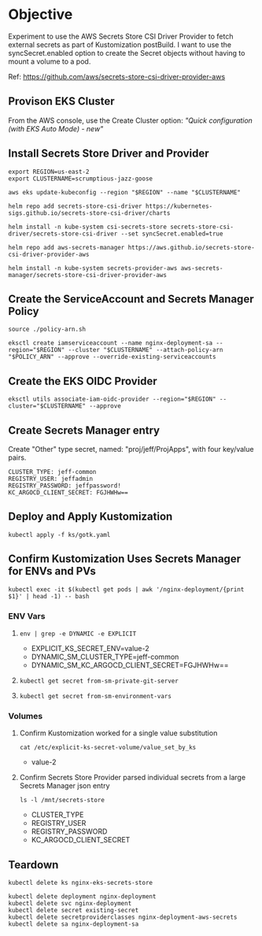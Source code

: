 # Objective

Experiment to use the AWS Secrets Store CSI Driver Provider to fetch external secrets as part of Kustomization postBuild. I want to use the syncSecret.enabled option to create the Secret objects without having to mount a volume to a pod.

Ref: https://github.com/aws/secrets-store-csi-driver-provider-aws

## Provison EKS Cluster
From the AWS console, use the Create Cluster option: *"Quick configuration (with EKS Auto Mode) - new"*

## Install Secrets Store Driver and Provider
```
export REGION=us-east-2
export CLUSTERNAME=scrumptious-jazz-goose

aws eks update-kubeconfig --region "$REGION" --name "$CLUSTERNAME"

helm repo add secrets-store-csi-driver https://kubernetes-sigs.github.io/secrets-store-csi-driver/charts

helm install -n kube-system csi-secrets-store secrets-store-csi-driver/secrets-store-csi-driver --set syncSecret.enabled=true

helm repo add aws-secrets-manager https://aws.github.io/secrets-store-csi-driver-provider-aws

helm install -n kube-system secrets-provider-aws aws-secrets-manager/secrets-store-csi-driver-provider-aws
```

## Create the ServiceAccount and Secrets Manager Policy
```
source ./policy-arn.sh

eksctl create iamserviceaccount --name nginx-deployment-sa --region="$REGION" --cluster "$CLUSTERNAME" --attach-policy-arn "$POLICY_ARN" --approve --override-existing-serviceaccounts
```

## Create the EKS OIDC Provider
```
eksctl utils associate-iam-oidc-provider --region="$REGION" --cluster="$CLUSTERNAME" --approve
```

## Create Secrets Manager entry
Create "Other" type secret, named: "proj/jeff/ProjApps", with four key/value pairs.
```
CLUSTER_TYPE: jeff-common
REGISTRY_USER: jeffadmin
REGISTRY_PASSWORD: jeffpassword!
KC_ARGOCD_CLIENT_SECRET: FGJHWHw==
```

## Deploy and Apply Kustomization
```
kubectl apply -f ks/gotk.yaml
```

## Confirm Kustomization Uses Secrets Manager for ENVs and PVs
```
kubectl exec -it $(kubectl get pods | awk '/nginx-deployment/{print $1}' | head -1) -- bash
```

### ENV Vars
1. `env | grep -e DYNAMIC -e EXPLICIT`
   - EXPLICIT_KS_SECRET_ENV=value-2
   - DYNAMIC_SM_CLUSTER_TYPE=jeff-common
   - DYNAMIC_SM_KC_ARGOCD_CLIENT_SECRET=FGJHWHw==

2. `kubectl get secret from-sm-private-git-server`

3. `kubectl get secret from-sm-environment-vars`

### Volumes
1. Confirm Kustomization worked for a single value substitution

   `cat /etc/explicit-ks-secret-volume/value_set_by_ks`
   - value-2

2. Confirm Secrets Store Provider parsed individual secrets from a large Secrets Manager json entry
   
   `ls -l /mnt/secrets-store`
   - CLUSTER_TYPE
   - REGISTRY_USER
   - REGISTRY_PASSWORD
   - KC_ARGOCD_CLIENT_SECRET

## Teardown
```
kubectl delete ks nginx-eks-secrets-store

kubectl delete deployment nginx-deployment
kubectl delete svc nginx-deployment
kubectl delete secret existing-secret
kubectl delete secretproviderclasses nginx-deployment-aws-secrets
kubectl delete sa nginx-deployment-sa
```